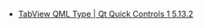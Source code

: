 - [TabView QML Type | Qt Quick Controls 1 5.13.2](https://doc.qt.io/qt-5/qml-qtquick-controls-tabview.html)
